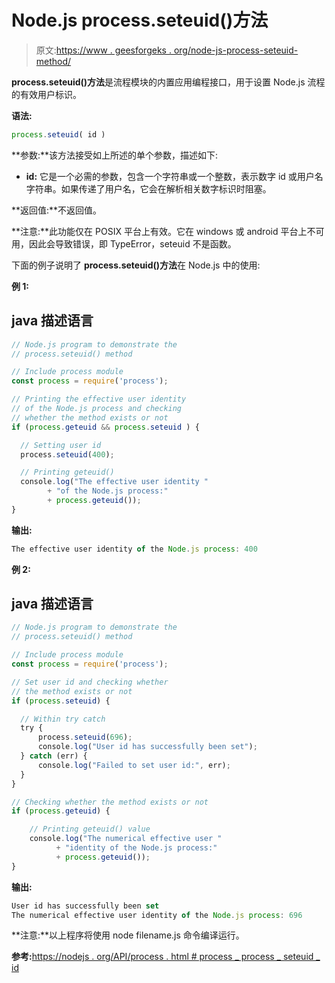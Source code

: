 # Node.js process.seteuid()方法

> 原文:[https://www . geesforgeks . org/node-js-process-seteuid-method/](https://www.geeksforgeeks.org/node-js-process-seteuid-method/)

**process.seteuid()方法**是流程模块的内置应用编程接口，用于设置 Node.js 流程的有效用户标识。

**语法:**

```js
process.seteuid( id )
```

**参数:**该方法接受如上所述的单个参数，描述如下:

*   **id:** 它是一个必需的参数，包含一个字符串或一个整数，表示数字 id 或用户名字符串。如果传递了用户名，它会在解析相关数字标识时阻塞。

**返回值:**不返回值。

**注意:**此功能仅在 POSIX 平台上有效。它在 windows 或 android 平台上不可用，因此会导致错误，即 TypeError，seteuid 不是函数。

下面的例子说明了 **process.seteuid()方法**在 Node.js 中的使用:

**例 1:**

## java 描述语言

```js
// Node.js program to demonstrate the     
// process.seteuid() method

// Include process module
const process = require('process');

// Printing the effective user identity
// of the Node.js process and checking
// whether the method exists or not
if (process.geteuid && process.seteuid ) {

  // Setting user id
  process.seteuid(400);

  // Printing geteuid()
  console.log("The effective user identity "
        + "of the Node.js process:"
        + process.geteuid());
}
```

**输出:**

```js
The effective user identity of the Node.js process: 400
```

**例 2:**

## java 描述语言

```js
// Node.js program to demonstrate the     
// process.seteuid() method

// Include process module
const process = require('process');

// Set user id and checking whether
// the method exists or not
if (process.seteuid) {

  // Within try catch
  try {
      process.seteuid(696);
      console.log("User id has successfully been set");
  } catch (err) {
      console.log("Failed to set user id:", err);
  }
}

// Checking whether the method exists or not
if (process.geteuid) {

    // Printing geteuid() value
    console.log("The numerical effective user "
          + "identity of the Node.js process:"
          + process.geteuid());
}
```

**输出:**

```js
User id has successfully been set
The numerical effective user identity of the Node.js process: 696
```

**注意:**以上程序将使用 node filename.js 命令编译运行。

**参考:**[https://nodejs . org/API/process . html # process _ process _ seteuid _ id](https://nodejs.org/api/process.html#process_process_seteuid_id)